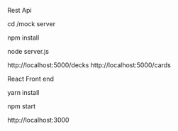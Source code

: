 Rest Api

cd /mock server

npm install

node server.js

http://localhost:5000/decks
http://localhost:5000/cards


React Front end

yarn install

npm start

http://localhost:3000

